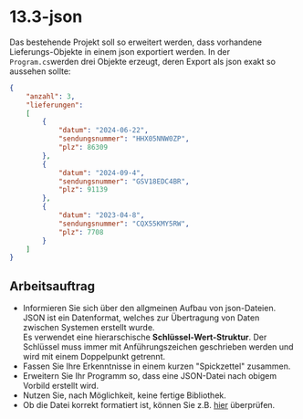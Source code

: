 # 13.3-json
Das bestehende Projekt soll so erweitert werden, dass vorhandene Lieferungs-Objekte in einem json exportiert werden. In der `Program.cs`werden drei Objekte erzeugt, deren Export als json exakt so aussehen sollte:
```json
{
	"anzahl": 3,
	"lieferungen":
	[
		{
			"datum": "2024-06-22",
			"sendungsnummer": "HHX05NNW0ZP",
			"plz": 86309
		},
		{
			"datum": "2024-09-4",
			"sendungsnummer": "GSV18EDC4BR",
			"plz": 91139
		},
		{
			"datum": "2023-04-8",
			"sendungsnummer": "CQX55KMY5RW",
			"plz": 7708
		}
	]
}
```

## Arbeitsauftrag
- Informieren Sie sich über den allgmeinen Aufbau von json-Dateien.
JSON ist ein Datenformat, welches zur Übertragung von Daten zwischen Systemen erstellt wurde.  
Es verwendet eine hierarschische **Schlüssel-Wert-Struktur**.
Der Schlüssel muss immer mit Anführungszeichen geschrieben werden und wird mit einem Doppelpunkt getrennt.
- Fassen Sie Ihre Erkenntnisse in einem kurzen "Spickzettel" zusammen.
- Erweitern Sie Ihr Programm so, dass eine JSON-Datei nach obigem Vorbild erstellt wird.
- Nutzen Sie, nach Möglichkeit, keine fertige Bibliothek.
- Ob die Datei korrekt formatiert ist, können Sie z.B. [hier](https://jsonlint.com/) überprüfen.
